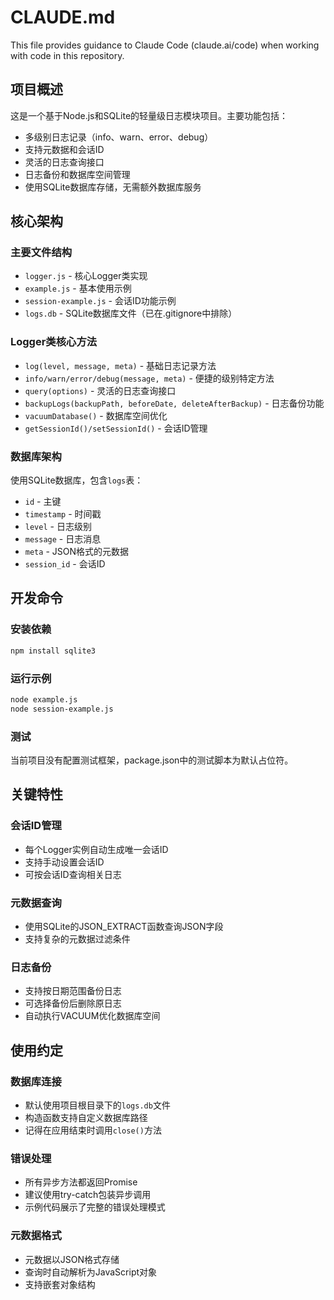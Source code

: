 # CLAUDE.md

This file provides guidance to Claude Code (claude.ai/code) when working with code in this repository.

## 项目概述

这是一个基于Node.js和SQLite的轻量级日志模块项目。主要功能包括：

- 多级别日志记录（info、warn、error、debug）
- 支持元数据和会话ID
- 灵活的日志查询接口
- 日志备份和数据库空间管理
- 使用SQLite数据库存储，无需额外数据库服务

## 核心架构

### 主要文件结构
- `logger.js` - 核心Logger类实现
- `example.js` - 基本使用示例
- `session-example.js` - 会话ID功能示例
- `logs.db` - SQLite数据库文件（已在.gitignore中排除）

### Logger类核心方法
- `log(level, message, meta)` - 基础日志记录方法
- `info/warn/error/debug(message, meta)` - 便捷的级别特定方法
- `query(options)` - 灵活的日志查询接口
- `backupLogs(backupPath, beforeDate, deleteAfterBackup)` - 日志备份功能
- `vacuumDatabase()` - 数据库空间优化
- `getSessionId()/setSessionId()` - 会话ID管理

### 数据库架构
使用SQLite数据库，包含`logs`表：
- `id` - 主键
- `timestamp` - 时间戳
- `level` - 日志级别
- `message` - 日志消息
- `meta` - JSON格式的元数据
- `session_id` - 会话ID

## 开发命令

### 安装依赖
```bash
npm install sqlite3
```

### 运行示例
```bash
node example.js
node session-example.js
```

### 测试
当前项目没有配置测试框架，package.json中的测试脚本为默认占位符。

## 关键特性

### 会话ID管理
- 每个Logger实例自动生成唯一会话ID
- 支持手动设置会话ID
- 可按会话ID查询相关日志

### 元数据查询
- 使用SQLite的JSON_EXTRACT函数查询JSON字段
- 支持复杂的元数据过滤条件

### 日志备份
- 支持按日期范围备份日志
- 可选择备份后删除原日志
- 自动执行VACUUM优化数据库空间

## 使用约定

### 数据库连接
- 默认使用项目根目录下的`logs.db`文件
- 构造函数支持自定义数据库路径
- 记得在应用结束时调用`close()`方法

### 错误处理
- 所有异步方法都返回Promise
- 建议使用try-catch包装异步调用
- 示例代码展示了完整的错误处理模式

### 元数据格式
- 元数据以JSON格式存储
- 查询时自动解析为JavaScript对象
- 支持嵌套对象结构